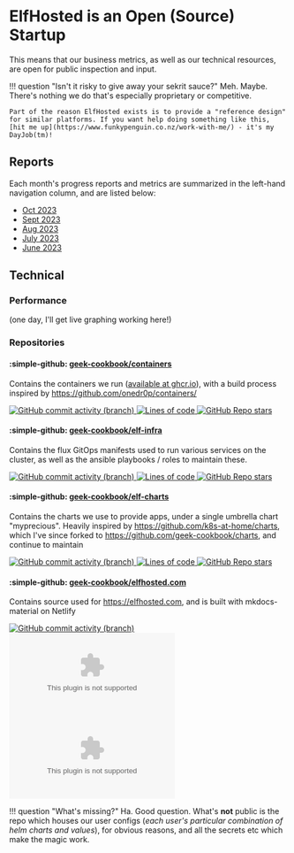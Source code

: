 # ElfHosted is an Open (Source) Startup

This means that our business metrics, as well as our technical resources, are open for public inspection and input.

!!! question "Isn't it risky to give away your sekrit sauce?"
    Meh. Maybe. There's nothing we do that's especially proprietary or competitive.
    
    Part of the reason ElfHosted exists is to provide a "reference design" for similar platforms. If you want help doing something like this, [hit me up](https://www.funkypenguin.co.nz/work-with-me/) - it's my DayJob(tm)!

## Reports

Each month's progress reports and metrics are summarized in the left-hand navigation column, and are listed below:

* [Oct 2023](/open/oct-2023/)
* [Sept 2023](/open/september-2023/)
* [Aug 2023](/open/august-2023/)
* [July 2023](/open/july-2023/)
* [June 2023](/open/june-2023/)

## Technical

### Performance

(one day, I'll get live graphing working here!)

### Repositories

#### :simple-github: [geek-cookbook/containers](https://github.com/geek-cookbook/containers) 

Contains the containers we run ([available at ghcr.io](https://github.com/orgs/geek-cookbook/packages)), with a build process inspired by https://github.com/onedr0p/containers/

[![GitHub commit activity (branch)](https://img.shields.io/github/commit-activity/w/geek-cookbook/containers/main)
![Lines of code](https://img.shields.io/tokei/lines/github/geek-cookbook/containers)
![GitHub Repo stars](https://img.shields.io/github/stars/geek-cookbook/containers)](https://github.com/geek-cookbook/containers)
 
#### :simple-github: [geek-cookbook/elf-infra](https://github.com/geek-cookbook/elf-infra)

Contains the flux GitOps manifests used to run various services on the cluster, as well as the ansible playbooks / roles to maintain these.

[![GitHub commit activity (branch)](https://img.shields.io/github/commit-activity/w/geek-cookbook/elf-infra/main)
![Lines of code](https://img.shields.io/tokei/lines/github/geek-cookbook/elf-infra)
![GitHub Repo stars](https://img.shields.io/github/stars/geek-cookbook/elf-infra)](https://github.com/geek-cookbook/elf-infra)

#### :simple-github: [geek-cookbook/elf-charts](https://github.com/geek-cookbook/elf-charts)

Contains the charts we use to provide apps, under a single umbrella chart "myprecious". Heavily inspired by https://github.com/k8s-at-home/charts, which I've since forked to https://github.com/geek-cookbook/charts, and continue to maintain

[![GitHub commit activity (branch)](https://img.shields.io/github/commit-activity/w/geek-cookbook/elf-charts/main)
![Lines of code](https://img.shields.io/tokei/lines/github/geek-cookbook/elf-charts)
![GitHub Repo stars](https://img.shields.io/github/stars/geek-cookbook/elf-charts)](https://github.com/geek-cookbook/elf-charts)

#### :simple-github: [geek-cookbook/elfhosted.com](https://github.com/geek-cookbook/elfhosted.com)

Contains source used for https://elfhosted.com, and is built with mkdocs-material on Netlify

[![GitHub commit activity (branch)](https://img.shields.io/github/commit-activity/w/geek-cookbook/elfhosted.com/main)
![Lines of code](https://img.shields.io/tokei/lines/github/geek-cookbook/elfhosted.com)
![GitHub Repo stars](https://img.shields.io/github/stars/geek-cookbook/elfhosted.com)](https://github.com/geek-cookbook/elfhosted.com)

!!! question "What's missing?"
    Ha. Good question. What's **not** public is the repo which houses our user configs (*each user's particular combination of helm charts and values*), for obvious reasons, and all the secrets etc which make the magic work.